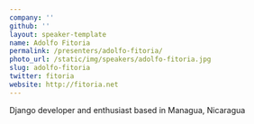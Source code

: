 ```yaml
---
company: ''
github: ''
layout: speaker-template
name: Adolfo Fitoria
permalink: /presenters/adolfo-fitoria/
photo_url: /static/img/speakers/adolfo-fitoria.jpg
slug: adolfo-fitoria
twitter: fitoria
website: http://fitoria.net
---
```


Django developer and enthusiast based in Managua, Nicaragua
